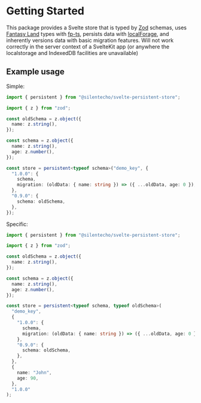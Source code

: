 # Getting Started

This package provides a Svelte store that is typed by [Zod](https://github.com/colinhacks/zod) schemas, uses [Fantasy Land](https://github.com/fantasyland/fantasy-land) types with [fp-ts](https://github.com/gcanti/fp-ts), persists data with [localForage](https://github.com/localForage/localForage), and inherently versions data with basic migration features. Will not work correctly in the server context of a SvelteKit app (or anywhere the localstorage and IndexedDB facilities are unavailable)

## Example usage

Simple:

```ts
import { persistent } from "@silentecho/svelte-persistent-store";

import { z } from "zod";

const oldSchema = z.object({
  name: z.string(),
});

const schema = z.object({
  name: z.string(),
  age: z.number(),
});

const store = persistent<typeof schema>("demo_key", {
  "1.0.0": {
    schema,
    migration: (oldData: { name: string }) => ({ ...oldData, age: 0 }),
  },
  "0.9.0": {
    schema: oldSchema,
  },
});
```

Specific:

```ts
import { persistent } from "@silentecho/svelte-persistent-store";

import { z } from "zod";

const oldSchema = z.object({
  name: z.string(),
});

const schema = z.object({
  name: z.string(),
  age: z.number(),
});

const store = persistent<typeof schema, typeof oldSchema>(
  "demo_key",
  {
    "1.0.0": {
      schema,
      migration: (oldData: { name: string }) => ({ ...oldData, age: 0 }),
    },
    "0.9.0": {
      schema: oldSchema,
    },
  },
  {
    name: "John",
    age: 90,
  },
  "1.0.0"
);
```
